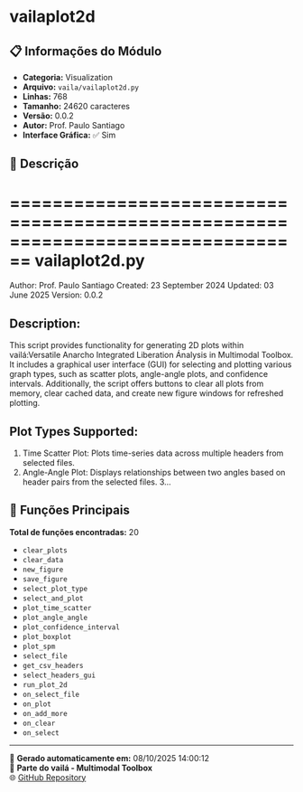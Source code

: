 # vailaplot2d

## 📋 Informações do Módulo

- **Categoria:** Visualization
- **Arquivo:** `vaila/vailaplot2d.py`
- **Linhas:** 768
- **Tamanho:** 24620 caracteres
- **Versão:** 0.0.2
- **Autor:** Prof. Paulo Santiago
- **Interface Gráfica:** ✅ Sim

## 📖 Descrição


================================================================================
vailaplot2d.py
================================================================================
Author: Prof. Paulo Santiago
Created: 23 September 2024
Updated: 03 June 2025
Version: 0.0.2

Description:
------------
This script provides functionality for generating 2D plots within vailá:Versatile
Anarcho Integrated Liberation Ánalysis in Multimodal Toolbox. It includes
a graphical user interface (GUI) for selecting and plotting various graph types,
such as scatter plots, angle-angle plots, and confidence intervals. Additionally,
the script offers buttons to clear all plots from memory, clear cached data,
and create new figure windows for refreshed plotting.

Plot Types Supported:
---------------------
1. Time Scatter Plot: Plots time-series data across multiple headers from selected
   files.
2. Angle-Angle Plot: Displays relationships between two angles based on header pairs
   from the selected files.
3...

## 🔧 Funções Principais

**Total de funções encontradas:** 20

- `clear_plots`
- `clear_data`
- `new_figure`
- `save_figure`
- `select_plot_type`
- `select_and_plot`
- `plot_time_scatter`
- `plot_angle_angle`
- `plot_confidence_interval`
- `plot_boxplot`
- `plot_spm`
- `select_file`
- `get_csv_headers`
- `select_headers_gui`
- `run_plot_2d`
- `on_select_file`
- `on_plot`
- `on_add_more`
- `on_clear`
- `on_select`




---

📅 **Gerado automaticamente em:** 08/10/2025 14:00:12  
🔗 **Parte do vailá - Multimodal Toolbox**  
🌐 [GitHub Repository](https://github.com/vaila-multimodaltoolbox/vaila)

